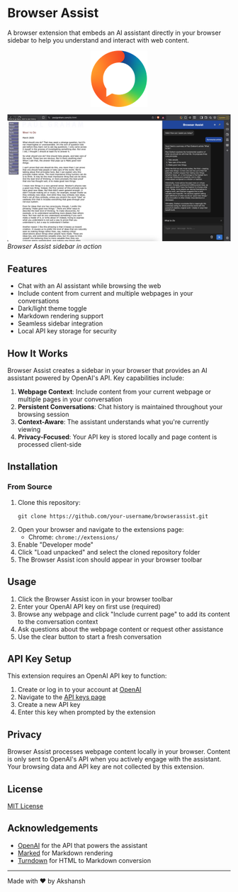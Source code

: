 # Browser Assist

A browser extension that embeds an AI assistant directly in your browser sidebar to help you understand and interact with web content.

<p align="center">
  <img src="icons/icon-7.png" alt="Browser Assist Logo" />
</p>

![Browser Assist Demo](images/BrowserAssist.png)
*Browser Assist sidebar in action*

## Features

- Chat with an AI assistant while browsing the web
- Include content from current and multiple webpages in your conversations
- Dark/light theme toggle
- Markdown rendering support
- Seamless sidebar integration
- Local API key storage for security

## How It Works

Browser Assist creates a sidebar in your browser that provides an AI assistant powered by OpenAI's API. Key capabilities include:

1. **Webpage Context**: Include content from your current webpage or multiple pages in your conversation
2. **Persistent Conversations**: Chat history is maintained throughout your browsing session
3. **Context-Aware**: The assistant understands what you're currently viewing
4. **Privacy-Focused**: Your API key is stored locally and page content is processed client-side

## Installation

### From Source

1. Clone this repository:
   ```
   git clone https://github.com/your-username/browserassist.git
   ```
2. Open your browser and navigate to the extensions page:
   - Chrome: `chrome://extensions/`
3. Enable "Developer mode"
4. Click "Load unpacked" and select the cloned repository folder
5. The Browser Assist icon should appear in your browser toolbar

## Usage

1. Click the Browser Assist icon in your browser toolbar
2. Enter your OpenAI API key on first use (required)
3. Browse any webpage and click "Include current page" to add its content to the conversation context
4. Ask questions about the webpage content or request other assistance
5. Use the clear button to start a fresh conversation

## API Key Setup

This extension requires an OpenAI API key to function:

1. Create or log in to your account at [OpenAI](https://openai.com/)
2. Navigate to the [API keys page](https://platform.openai.com/account/api-keys)
3. Create a new API key
4. Enter this key when prompted by the extension

## Privacy

Browser Assist processes webpage content locally in your browser. Content is only sent to OpenAI's API when you actively engage with the assistant. Your browsing data and API key are not collected by this extension.

## License

[MIT License](LICENSE)

## Acknowledgements

- [OpenAI](https://openai.com/) for the API that powers the assistant
- [Marked](https://marked.js.org/) for Markdown rendering
- [Turndown](https://github.com/mixmark-io/turndown) for HTML to Markdown conversion

---

Made with ❤️ by Akshansh